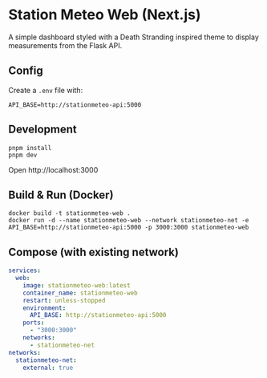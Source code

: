 # Station Meteo Web (Next.js)

A simple dashboard styled with a Death Stranding inspired theme to display measurements from the Flask API.

## Config

Create a `.env` file with:

```
API_BASE=http://stationmeteo-api:5000
```

## Development

```
pnpm install
pnpm dev
```

Open http://localhost:3000

## Build & Run (Docker)

```
docker build -t stationmeteo-web .
docker run -d --name stationmeteo-web --network stationmeteo-net -e API_BASE=http://stationmeteo-api:5000 -p 3000:3000 stationmeteo-web
```

## Compose (with existing network)

```yaml
services:
  web:
    image: stationmeteo-web:latest
    container_name: stationmeteo-web
    restart: unless-stopped
    environment:
      API_BASE: http://stationmeteo-api:5000
    ports:
      - "3000:3000"
    networks:
      - stationmeteo-net
networks:
  stationmeteo-net:
    external: true
```
